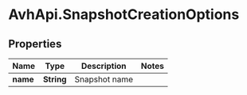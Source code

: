 # AvhApi.SnapshotCreationOptions

## Properties

Name | Type | Description | Notes
------------ | ------------- | ------------- | -------------
**name** | **String** | Snapshot name | 


